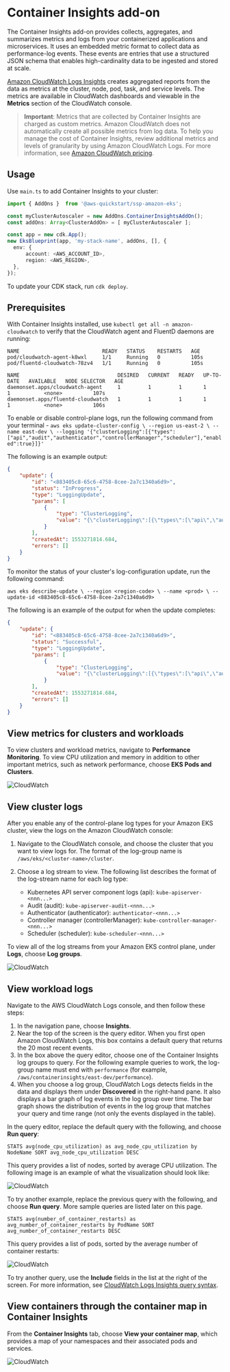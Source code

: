 # Container Insights add-on

The Container Insights add-on provides collects, aggregates, and summarizes metrics and logs from your containerized applications and microservices. It uses an embedded metric format to collect data as performance-log events. These events are entries that use a structured JSON schema that enables high-cardinality data to be ingested and stored at scale.

[Amazon CloudWatch Logs Insights](https://docs.aws.amazon.com/AmazonCloudWatch/latest/logs/AnalyzingLogData.html) creates aggregated reports from the data as metrics at the cluster, node, pod, task, and service levels. The metrics are available in CloudWatch dashboards and viewable in the **Metrics** section of the CloudWatch console.

>**Important**: Metrics that are collected by Container Insights are charged as custom metrics. Amazon CloudWatch does not automatically create all possible metrics from log data. To help you manage the cost of Container Insights, review additional metrics and levels of granularity by using Amazon CloudWatch Logs. For more information, see [Amazon CloudWatch pricing](https://aws.amazon.com/cloudwatch/pricing/).

## Usage

Use `main.ts` to add Container Insights to your cluster: 

```typescript
import { AddOns }  from '@aws-quickstart/ssp-amazon-eks';

const myClusterAutoscaler = new AddOns.ContainerInsightsAddOn();
const addOns: Array<ClusterAddOn> = [ myClusterAutoscaler ];

const app = new cdk.App();
new EksBlueprint(app, 'my-stack-name', addOns, [], {
  env: {
      account: <AWS_ACCOUNT_ID>,
      region: <AWS_REGION>,
  },
});
```

To update your CDK stack, run `cdk deploy`. 

## Prerequisites

With Container Insights installed, use `kubectl get all -n amazon-cloudwatch` to verify that the CloudWatch agent and FluentD daemons are running:
```
NAME                           READY   STATUS    RESTARTS   AGE
pod/cloudwatch-agent-k8wxl     1/1     Running   0          105s
pod/fluentd-cloudwatch-78zv4   1/1     Running   0          105s

NAME                                DESIRED   CURRENT   READY   UP-TO-DATE   AVAILABLE   NODE SELECTOR   AGE
daemonset.apps/cloudwatch-agent     1         1         1       1            1           <none>          107s
daemonset.apps/fluentd-cloudwatch   1         1         1       1            1           <none>          106s
```

To enable or disable control-plane logs, run the following command from your terminal - `aws eks update-cluster-config \
    --region us-east-2 \
    --name east-dev \
    --logging '{"clusterLogging":[{"types":["api","audit","authenticator","controllerManager","scheduler"],"enabled":true}]}'`

The following is an example output:
```json
{
    "update": {
        "id": "<883405c8-65c6-4758-8cee-2a7c1340a6d9>",
        "status": "InProgress",
        "type": "LoggingUpdate",
        "params": [
            {
                "type": "ClusterLogging",
                "value": "{\"clusterLogging\":[{\"types\":[\"api\",\"audit\",\"authenticator\",\"controllerManager\",\"scheduler\"],\"enabled\":true}]}"
            }
        ],
        "createdAt": 1553271814.684,
        "errors": []
    }
}
```

To monitor the status of your cluster's log-configuration update, run the following command: 
```
aws eks describe-update \ --region <region-code> \ --name <prod> \ --update-id <883405c8-65c6-4758-8cee-2a7c1340a6d9>
```

The following is an example of the output for when the update completes: 

```json
{
    "update": {
        "id": "<883405c8-65c6-4758-8cee-2a7c1340a6d9>",
        "status": "Successful",
        "type": "LoggingUpdate",
        "params": [
            {
                "type": "ClusterLogging",
                "value": "{\"clusterLogging\":[{\"types\":[\"api\",\"audit\",\"authenticator\",\"controllerManager\",\"scheduler\"],\"enabled\":true}]}"
            }
        ],
        "createdAt": 1553271814.684,
        "errors": []
    }
}
```

## View metrics for clusters and workloads
To view clusters and workload metrics, navigate to **Performance Monitoring**. To view CPU utilization and memory in addition to other important metrics, such as network performance, choose **EKS Pods and Clusters**.

![CloudWatch](../assets/screenshots/eks-blueprint-cwinsights-performance-monitoring.png)

## View cluster logs
After you enable any of the control-plane log types for your Amazon EKS cluster, view the logs on the Amazon CloudWatch console:

1. Navigate to the CloudWatch console, and choose the cluster that you want to view logs for. The format of the log-group name is `/aws/eks/<cluster-name>/cluster`.
2. Choose a log stream to view. The following list describes the format of the log-stream name for each log type:

    - Kubernetes API server component logs (api): `kube-apiserver-<nnn...>`
    - Audit (audit): `kube-apiserver-audit-<nnn...>`
    - Authenticator (authenticator): `authenticator-<nnn...>`
    - Controller manager (controllerManager): `kube-controller-manager-<nnn...>`
    - Scheduler (scheduler): `kube-scheduler-<nnn...>`

To view all of the log streams from your Amazon EKS control plane, under **Logs**, choose **Log groups**. 

![CloudWatch](../assets/screenshots/eks-blueprint-cwlogs.png)


## View workload logs

Navigate to the AWS CloudWatch Logs console, and then follow these steps: 

1. In the navigation pane, choose **Insights**.
2. Near the top of the screen is the query editor. When you first open Amazon CloudWatch Logs, this box contains a default query that returns the 20 most recent events.
3. In the box above the query editor, choose one of the Container Insights log groups to query. For the following example queries to work, the log-group name must end with `performance` (for example, `/aws/containerinsights/east-dev/performance`).
4. When you choose a log group, CloudWatch Logs detects fields in the data and displays them under **Discovered** in the right-hand pane. It also displays a bar graph of log events in the log group over time. The bar graph shows the distribution of events in the log group that matches your query and time range (not only the events displayed in the table).

In the query editor, replace the default query with the following, and choose **Run query**:

```
STATS avg(node_cpu_utilization) as avg_node_cpu_utilization by NodeName SORT avg_node_cpu_utilization DESC
```

This query provides a list of nodes, sorted by average CPU utilization. The following image is an example of what the visualization should look like:

![CloudWatch](../assets/screenshots/eks-blueprint-cloudwatch-loginsights.png)

To try another example, replace the previous query with the following, and choose **Run query**. More sample queries are listed later on this page.

```
STATS avg(number_of_container_restarts) as avg_number_of_container_restarts by PodName SORT avg_number_of_container_restarts DESC
```

This query provides a list of pods, sorted by the average number of container restarts:

![CloudWatch](../assets/screenshots/eks-blueprint-cloudwatch-loginsights-2.png)

To try another query, use the **Include** fields in the list at the right of the screen. For more information, see [CloudWatch Logs Insights query syntax](https://docs.aws.amazon.com/AmazonCloudWatch/latest/logs/CWL_QuerySyntax.html).

## View containers through the container map in Container Insights

From the **Container Insights** tab, choose **View your container map**, which provides a map of your namespaces and their associated pods and services.

![CloudWatch](../assets/screenshots/eks-blueprint-container-insights.png)